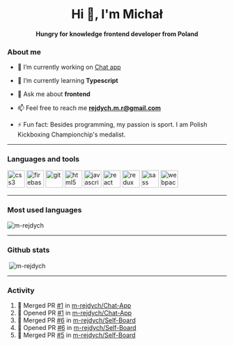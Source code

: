 <h1 align="center">Hi 👋, I'm Michał</h1>
<h4 align="center">Hungry for knowledge frontend developer from Poland</h3>

### About me

- 🔭  I’m currently working on [Chat app](https://github.com/m-rejdych/Chat-App)

- 🌱  I’m currently learning **Typescript**

- 💬  Ask me about **frontend**

- 📫  Feel free to reach me **rejdych.m.r@gmail.com**

- ⚡  Fun fact: Besides programming, my passion is sport. I am Polish Kickboxing Championchip's medalist.

---

### Languages and tools

<p align="left"><img src="https://devicons.github.io/devicon/devicon.git/icons/css3/css3-original-wordmark.svg" alt="css3" width="40" height="40"/> <img src="https://www.vectorlogo.zone/logos/firebase/firebase-icon.svg" alt="firebase" width="40" height="40"/> <img src="https://www.vectorlogo.zone/logos/git-scm/git-scm-icon.svg" alt="git" width="40" height="40"/> <img src="https://devicons.github.io/devicon/devicon.git/icons/html5/html5-original-wordmark.svg" alt="html5" width="40" height="40"/> <img src="https://devicons.github.io/devicon/devicon.git/icons/javascript/javascript-original.svg" alt="javascript" width="40" height="40"/> <img src="https://devicons.github.io/devicon/devicon.git/icons/react/react-original-wordmark.svg" alt="react" width="40" height="40"/> <img src="https://devicons.github.io/devicon/devicon.git/icons/redux/redux-original.svg" alt="redux" width="40" height="40"/> <img src="https://devicons.github.io/devicon/devicon.git/icons/sass/sass-original.svg" alt="sass" width="40" height="40"/> <img src="https://devicons.github.io/devicon/devicon.git/icons/webpack/webpack-original.svg" alt="webpack" width="40" height="40"/></p>

---

### Most used languages

<p align="left"><img align="center" src="https://github-readme-stats.vercel.app/api/top-langs/?username=m-rejdych&hide=coffeescript" alt="m-rejdych" /></p>

---

### Github stats
  
<p align="left">&nbsp;<img align="center" src="https://github-readme-stats.vercel.app/api?username=m-rejdych&show_icons=true&theme=dracula" alt="m-rejdych" /></p>

---

### Activity

<!--START_SECTION:activity-->
1. 🎉 Merged PR [#1](https://github.com//m-rejdych/Chat-App/pull/1) in [m-rejdych/Chat-App](https://github.com//m-rejdych/Chat-App)
2. 💪 Opened PR [#1](https://github.com//m-rejdych/Chat-App/pull/1) in [m-rejdych/Chat-App](https://github.com//m-rejdych/Chat-App)
3. 🎉 Merged PR [#6](https://github.com//m-rejdych/Self-Board/pull/6) in [m-rejdych/Self-Board](https://github.com//m-rejdych/Self-Board)
4. 💪 Opened PR [#6](https://github.com//m-rejdych/Self-Board/pull/6) in [m-rejdych/Self-Board](https://github.com//m-rejdych/Self-Board)
5. 🎉 Merged PR [#5](https://github.com//m-rejdych/Self-Board/pull/5) in [m-rejdych/Self-Board](https://github.com//m-rejdych/Self-Board)
<!--END_SECTION:activity-->
